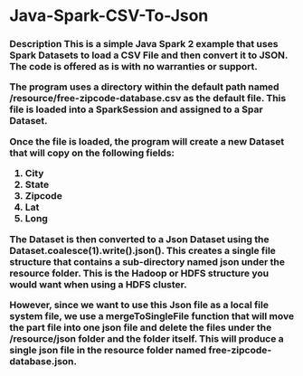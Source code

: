 # Java-Spark-CSV-To-Json
<p>
  <h3>Description</h3?
</p>
This is a simple Java Spark 2 example that uses Spark Datasets to load a CSV File and then convert it to JSON. The code is offered as is with no warranties or support.
<p>
  The program uses a directory within the default path named /resource/free-zipcode-database.csv as the default file. This file   is loaded into a SparkSession and assigned to a Spar Dataset. 
</p>  
<p>
  Once the file is loaded, the program will create a new Dataset that will copy on the following fields:
    <ol>
      <li> City</li>
      <li> State </li>
      <li> Zipcode </li>
      <li> Lat</li>
      <li>Long</li>
    </ol>
</p>
<p>
  The Dataset is then converted to a Json Dataset using the Dataset.coalesce(1).write().json(<filePathAndName>). This creates a single file structure that contains a sub-directory named json under the resource folder. This is the Hadoop or HDFS structure you would want when using a HDFS cluster.
</p>
<p>
  However, since we want to use this Json file as a local file system file, we use a mergeToSingleFile function that will move the part file into one json file and delete the files under the /resource/json folder and the folder itself. This will produce a single json file in the resource folder named free-zipcode-database.json.
</p>  

